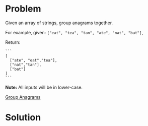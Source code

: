 
# Problem

Given an array of strings, group anagrams together.

For example, given: `["eat", "tea", "tan", "ate", "nat", "bat"]`,

Return:

    ```
    [
      ["ate", "eat","tea"],
      ["nat","tan"],
      ["bat"]
    ]
    ```

**Note:** All inputs will be in lower-case.



[Group Anagrams](https://leetcode.com/problems/anagrams)

# Solution



